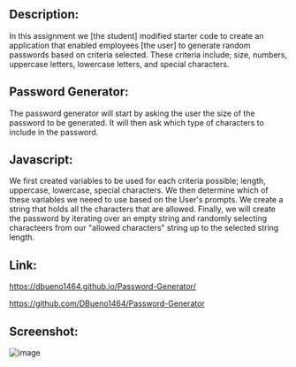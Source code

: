 ## Description:

In this assignment we [the student] modified starter code to create an application that enabled employees [the user] to generate random passwords based on criteria selected. These criteria include; size, numbers, uppercase letters, lowercase letters, and special characters.

## Password Generator:

The password generator will start by asking the user the size of the password to be generated. It will then ask which type of characters to include in the password.

## Javascript:

We first created variables to be used for each criteria possible; length, uppercase, lowercase, special characters. We then determine which of these variables we neeed to use based on the User's prompts. We create a string that holds all the characters that are allowed. Finally, we will create the password by iterating over an empty string and randomly selecting characteers from our "allowed characters" string up to the selected string length. 
## Link:
https://dbueno1464.github.io/Password-Generator/

https://github.com/DBueno1464/Password-Generator

## Screenshot:
![image](https://user-images.githubusercontent.com/82502383/127265717-7ba82c1d-cee0-46bf-a045-1fb1fb5c54d2.png)

